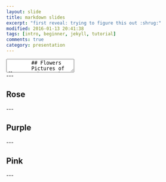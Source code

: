 ```yaml
---
layout: slide
title: markdown slides
excerpt: "first reveal: trying to figure this out :shrug:"
modified: 2016-01-13 20:41:38
tags: [intro, beginner, jekyll, tutorial]
comments: true
category: presentation
---
```

<section data-markdown>
	<textarea data-template>
		## Flowers
		Pictures of flowers I have taken [Flickr](https://flic.kr/s/aHsmKZFhzf)
	</textarea>
</section>
---
<section data-background-image="https://live.staticflickr.com/65535/49705644698_b047084b4f_b.jpg">
  <h2>Rose</h2>
</section>
---
<section data-background-image="https://live.staticflickr.com/3859/14422655820_79f3f610e2_b.jpg">
  <h2>Purple</h2>
---
<section data-background-image="https://live.staticflickr.com/65535/50172192597_79773567d1_b.jpg">
    <h2>Pink</h2>
</selection>
---
<section data-markdown>
<script type="text/template">
  - It worked!<!-- .element: class="fragment" data-fragment-index="1" -->
  - Did it work?! <!-- .element: class="fragment" data-fragment-index="2" -->
</script>
</section>
